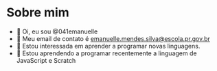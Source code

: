 # Sobre mim
- 👋 Oi, eu sou @041emanuelle
- 👀 Meu email de contato é emanuelle.mendes.silva@escola.pr.gov.br
- 🌱 Estou interessada em aprender a programar novas linguagens.
- 💞️ Estou aprendendo a programar recentemente a linguagem de JavaScript e Scratch
